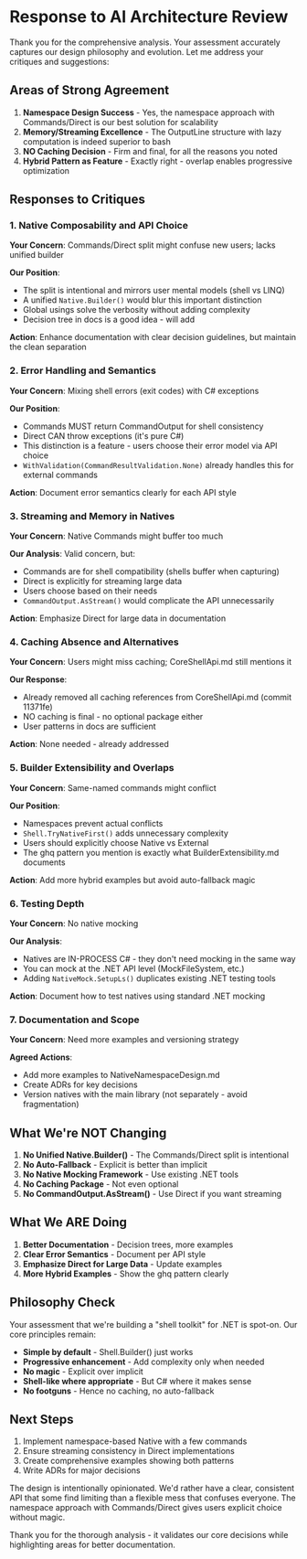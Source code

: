 # Response to AI Architecture Review

Thank you for the comprehensive analysis. Your assessment accurately captures our design philosophy and evolution. Let me address your critiques and suggestions:

## Areas of Strong Agreement

1. **Namespace Design Success** - Yes, the namespace approach with Commands/Direct is our best solution for scalability
2. **Memory/Streaming Excellence** - The OutputLine structure with lazy computation is indeed superior to bash
3. **NO Caching Decision** - Firm and final, for all the reasons you noted
4. **Hybrid Pattern as Feature** - Exactly right - overlap enables progressive optimization

## Responses to Critiques

### 1. Native Composability and API Choice

**Your Concern**: Commands/Direct split might confuse new users; lacks unified builder

**Our Position**: 
- The split is intentional and mirrors user mental models (shell vs LINQ)
- A unified `Native.Builder()` would blur this important distinction
- Global usings solve the verbosity without adding complexity
- Decision tree in docs is a good idea - will add

**Action**: Enhance documentation with clear decision guidelines, but maintain the clean separation

### 2. Error Handling and Semantics

**Your Concern**: Mixing shell errors (exit codes) with C# exceptions

**Our Position**:
- Commands MUST return CommandOutput for shell consistency
- Direct CAN throw exceptions (it's pure C#)
- This distinction is a feature - users choose their error model via API choice
- `WithValidation(CommandResultValidation.None)` already handles this for external commands

**Action**: Document error semantics clearly for each API style

### 3. Streaming and Memory in Natives

**Your Concern**: Native Commands might buffer too much

**Our Analysis**: Valid concern, but:
- Commands are for shell compatibility (shells buffer when capturing)
- Direct is explicitly for streaming large data
- Users choose based on their needs
- `CommandOutput.AsStream()` would complicate the API unnecessarily

**Action**: Emphasize Direct for large data in documentation

### 4. Caching Absence and Alternatives

**Your Concern**: Users might miss caching; CoreShellApi.md still mentions it

**Our Response**:
- Already removed all caching references from CoreShellApi.md (commit 11371fe)
- NO caching is final - no optional package either
- User patterns in docs are sufficient

**Action**: None needed - already addressed

### 5. Builder Extensibility and Overlaps

**Your Concern**: Same-named commands might conflict

**Our Position**:
- Namespaces prevent actual conflicts
- `Shell.TryNativeFirst()` adds unnecessary complexity
- Users should explicitly choose Native vs External
- The ghq pattern you mention is exactly what BuilderExtensibility.md documents

**Action**: Add more hybrid examples but avoid auto-fallback magic

### 6. Testing Depth

**Your Concern**: No native mocking

**Our Analysis**: 
- Natives are IN-PROCESS C# - they don't need mocking in the same way
- You can mock at the .NET API level (MockFileSystem, etc.)
- Adding `NativeMock.SetupLs()` duplicates existing .NET testing tools

**Action**: Document how to test natives using standard .NET mocking

### 7. Documentation and Scope

**Your Concern**: Need more examples and versioning strategy

**Agreed Actions**:
- Add more examples to NativeNamespaceDesign.md
- Create ADRs for key decisions
- Version natives with the main library (not separately - avoid fragmentation)

## What We're NOT Changing

1. **No Unified Native.Builder()** - The Commands/Direct split is intentional
2. **No Auto-Fallback** - Explicit is better than implicit
3. **No Native Mocking Framework** - Use existing .NET tools
4. **No Caching Package** - Not even optional
5. **No CommandOutput.AsStream()** - Use Direct if you want streaming

## What We ARE Doing

1. **Better Documentation** - Decision trees, more examples
2. **Clear Error Semantics** - Document per API style
3. **Emphasize Direct for Large Data** - Update examples
4. **More Hybrid Examples** - Show the ghq pattern clearly

## Philosophy Check

Your assessment that we're building a "shell toolkit" for .NET is spot-on. Our core principles remain:

- **Simple by default** - Shell.Builder() just works
- **Progressive enhancement** - Add complexity only when needed
- **No magic** - Explicit over implicit
- **Shell-like where appropriate** - But C# where it makes sense
- **No footguns** - Hence no caching, no auto-fallback

## Next Steps

1. Implement namespace-based Native with a few commands
2. Ensure streaming consistency in Direct implementations  
3. Create comprehensive examples showing both patterns
4. Write ADRs for major decisions

The design is intentionally opinionated. We'd rather have a clear, consistent API that some find limiting than a flexible mess that confuses everyone. The namespace approach with Commands/Direct gives users explicit choice without magic.

Thank you for the thorough analysis - it validates our core decisions while highlighting areas for better documentation.